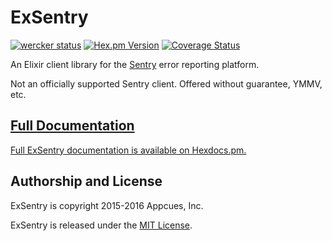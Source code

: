 # ExSentry

[![wercker status](https://app.wercker.com/status/e3f67da2ef0e409a62bb6bd65a50e7d7/s/master "wercker status")](https://app.wercker.com/project/bykey/e3f67da2ef0e409a62bb6bd65a50e7d7)
[![Hex.pm Version](http://img.shields.io/hexpm/v/exsentry.svg?style=flat)](https://hex.pm/packages/exsentry)
[![Coverage
Status](https://coveralls.io/repos/appcues/exsentry/badge.svg?branch=master&service=github)](https://coveralls.io/github/appcues/exsentry?branch=master)

An Elixir client library for the [Sentry](https://getsentry.com) error
reporting platform.

Not an officially supported Sentry client.
Offered without guarantee, YMMV, etc.


## [Full Documentation](http://hexdocs.pm/exsentry/ExSentry.html)

[Full ExSentry documentation is available on
Hexdocs.pm.](http://hexdocs.pm/exsentry/ExSentry.html)


## Authorship and License

ExSentry is copyright 2015-2016 Appcues, Inc.

ExSentry is released under the
[MIT License](https://github.com/appcues/exsentry/blob/master/LICENSE.txt).

